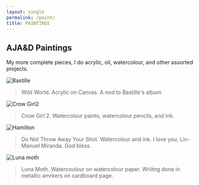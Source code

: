 ```yaml
---
layout: single
permalink: /paint/
title: PAINTINGS
---
```

## AJA&D Paintings
My more complete pieces, I do acrylic, oil, watercolour, and other assorted projects.

![Bastille](/great_gatsbys/D56EE5EB-3460-4489-B2FF-D5F2CFA1D16A.jpeg)

>Wild World. Acrylic on Canvas. A nod to Bastille's album

![Crow Girl2](/great_gatsbys/IMG_1159.JPG)
>Crow Girl 2. Watercolour paints, watercolour pencils, and ink. 

![Hamilton](/great_gatsbys/53BAA414-A821-456B-AEF5-E35E8AD1B674.jpeg)
>Do Not Throw Away Your Shot. Watercolour and ink. I love you, Lin-Manuel Miranda. God bless.

![Luna moth](/great_gatsbys/_pages/IMG_0835.JPG) <!-- .element height="50%" width="50%" -->
>Luna Moth. Watercoulour on watercolour paper. Wriitng done in metallic amrkers on cardboard page.
